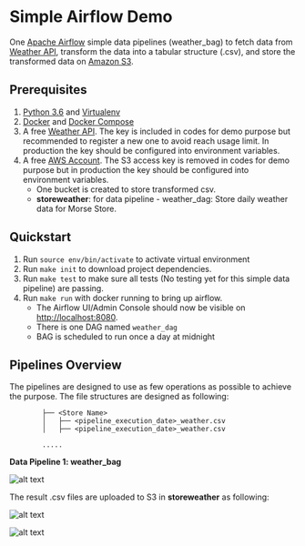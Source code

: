# Simple Airflow Demo 
One [Apache Airflow](https://airflow.apache.org) simple data pipelines (weather_bag) to fetch data from [Weather API](https://openweathermap.org/api), transform the data into a tabular structure (.csv), and store the transformed data on [Amazon S3](https://aws.amazon.com/s3/).

## Prerequisites
1. [Python 3.6](https://www.python.org/) and [Virtualenv](https://virtualenv.pypa.io/en/latest/)
2. [Docker](https://docs.docker.com/install/) and [Docker Compose](https://docs.docker.com/compose/install/)
3. A free [Weather API](https://openweathermap.org/api). The key is included in codes for demo purpose but recommended to register a new one to avoid reach usage limit. In production the key should be configured into environment variables.
4. A free [AWS Account](https://aws.amazon.com/s3/). The S3 access key is removed in codes for demo purpose but in production the key should be configured into environment variables.
    * One bucket is created to store transformed csv. 
    * **storeweather**: for data pipeline - weather_dag: Store daily weather data for Morse Store.

## Quickstart
1. Run `source env/bin/activate` to activate virtual environment
2. Run `make init` to download project dependencies.
3. Run `make test` to make sure all tests (No testing yet for this simple data pipeline) are passing.
4. Run `make run` with docker running to bring up airflow.
    * The Airflow UI/Admin Console should now be visible on [http://localhost:8080](http://localhost:8080).
    * There is one DAG named `weather_dag`
    * BAG is scheduled to run once a day at midnight

## Pipelines Overview
The pipelines are designed to use as few operations as possible to achieve the purpose. The file structures are designed as following: 

			├── <Store Name>
			│   ├── <pipeline_execution_date>_weather.csv
			│   ├── <pipeline_execution_date>_weather.csv
	
			.....


**Data Pipeline 1: weather_bag**

![alt text](https://github.com/xinlutu2/Data_Engineer_Sales_Weather/tree/master/Airflow_demo/images/bag1.png 'BAGs layout')

The result .csv files are uploaded to S3 in **storeweather** as following:

![alt text](https://github.com/xinlutu2/Data_Engineer_Sales_Weather/tree/master/Airflow_demo/images/bucket1.png 'bucket layout')

![alt text](https://github.com/xinlutu2/Data_Engineer_Sales_Weather/tree/master/Airflow_demo/images/bucket2.png 'csv layout')
